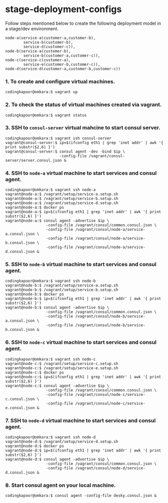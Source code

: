 # stage-deployment-configs

Follow steps mentioned below to create the following deployment model in a stage/dev environment.

```
node-a(service-a(customer-a,customer-b),
		service-b(customer-b),
		service-d(customer-c)),
node-b(service-a(customer-b),
		service-b(customer-a,customer-c)),
node-c(service-c(customer-a),
		service-e(customer-b,customer-c)),
node-d(service-d(customer-a,customer-b,customer-c))
```

### 1. To create and configure virtual machines.
```
codingkapoor@omkara:$ vagrant up
```

### 2. To check the status of virtual machines created via vagrant.
```
codingkapoor@omkara:$ vagrant status
```

### 3. SSH to `consul-server` virtual mahcine to start consul server.
```
codingkapoor@omkara:$ vagrant ssh consul-server
vagrant@consul-server:$ ip=$(ifconfig eth1 | grep 'inet addr' | awk '{ print substr($2,6) }')
vagrant@consul-server:$ consul agent -dev -bind $ip \
                        -config-file /vagrant/consul-server/server.consul.json &
```

### 4. SSH to `node-a` virtual machine to start services and consul agent.
```
codingkapoor@omkara:$ vagrant ssh node-a
vagrant@node-a:$ /vagrant/setup/service-a.setup.sh 
vagrant@node-a:$ /vagrant/setup/service-b.setup.sh 
vagrant@node-a:$ /vagrant/setup/service-d.setup.sh 
vagrant@node-a:$ docker ps
vagrant@node-a:$ ip=$(ifconfig eth1 | grep 'inet addr' | awk '{ print substr($2,6) }')
vagrant@node-a:$ consul agent -advertise $ip \
                  -config-file /vagrant/consul/common.consul.json \
                  -config-file /vagrant/consul/node-a/service-a.consul.json \ 
                  -config-file /vagrant/consul/node-a/service-b.consul.json \
                  -config-file /vagrant/consul/node-a/service-d.consul.json &
```

### 5. SSH to `node-b` virtual machine to start services and consul agent.
```
codingkapoor@omkara:$ vagrant ssh node-b
vagrant@node-b:$ /vagrant/setup/service-a.setup.sh 
vagrant@node-b:$ /vagrant/setup/service-b.setup.sh 
vagrant@node-b:$ docker ps
vagrant@node-b:$ ip=$(ifconfig eth1 | grep 'inet addr' | awk '{ print substr($2,6) }')
vagrant@node-b:$ consul agent -advertise $ip \
                  -config-file /vagrant/consul/common.consul.json \
                  -config-file /vagrant/consul/node-b/service-a.consul.json \
                  -config-file /vagrant/consul/node-b/service-b.consul.json &
```

### 6. SSH to `node-c` virtual machine to start services and consul agent.
```
codingkapoor@omkara:$ vagrant ssh node-c
vagrant@node-c:$ /vagrant/setup/service-c.setup.sh 
vagrant@node-c:$ /vagrant/setup/service-e.setup.sh 
vagrant@node-c:$ docker ps
vagrant@node-c:$ ip=$(ifconfig eth1 | grep 'inet addr' | awk '{ print substr($2,6) }')
vagrant@node-c:$ consul agent -advertise $ip \
                  -config-file /vagrant/consul/common.consul.json \
                  -config-file /vagrant/consul/node-c/service-c.consul.json \
                  -config-file /vagrant/consul/node-c/service-e.consul.json &
```

### 7. SSH to `node-d` virtual machine to start services and consul agent.
```
codingkapoor@omkara:$ vagrant ssh node-d
vagrant@node-d:$ /vagrant/setup/service-d.setup.sh 
vagrant@node-d:$ docker ps
vagrant@node-d:$ ip=$(ifconfig eth1 | grep 'inet addr' | awk '{ print substr($2,6) }')
vagrant@node-d:$ consul agent -advertise $ip \
                  -config-file /vagrant/consul/common.consul.json \
                  -config-file /vagrant/consul/node-d/service-d.consul.json &
```

### 8. Start consul agent on your local machine.
```
codingkapoor@omkara:$ consul agent -config-file desky.consul.json &
```
